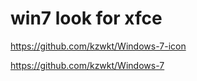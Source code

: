 # win7 look for xfce


https://github.com/kzwkt/Windows-7-icon

https://github.com/kzwkt/Windows-7

